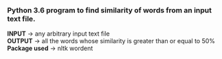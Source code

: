 ### Python 3.6 program to find similarity of words from an input text file.<br>
**INPUT** -> any arbitrary input text file<br>
**OUTPUT** -> all the words whose similarity is greater than or equal to 50%<br>
**Package used** -> nltk wordent
